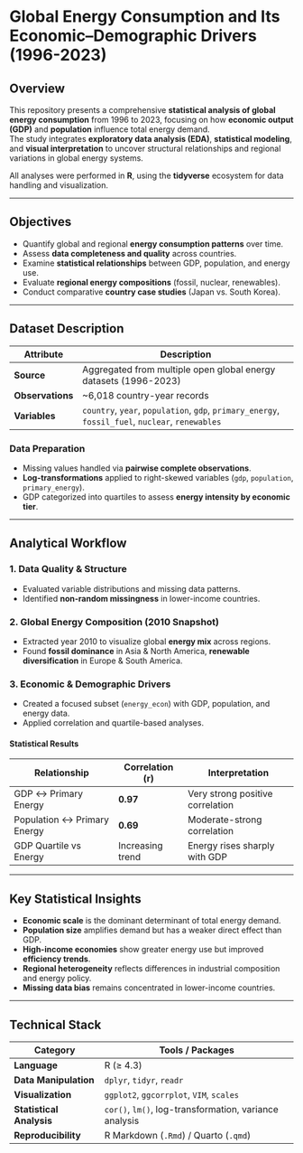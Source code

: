 # Global Energy Consumption and Its Economic–Demographic Drivers (1996-2023)

## Overview

This repository presents a comprehensive **statistical analysis of global energy consumption** from 1996 to 2023, focusing on how **economic output (GDP)** and **population** influence total energy demand.  
The study integrates **exploratory data analysis (EDA)**, **statistical modeling**, and **visual interpretation** to uncover structural relationships and regional variations in global energy systems.

All analyses were performed in **R**, using the **tidyverse** ecosystem for data handling and visualization.

---

## Objectives

- Quantify global and regional **energy consumption patterns** over time.  
- Assess **data completeness and quality** across countries.  
- Examine **statistical relationships** between GDP, population, and energy use.  
- Evaluate **regional energy compositions** (fossil, nuclear, renewables).  
- Conduct comparative **country case studies** (Japan vs. South Korea).  

---

## Dataset Description

| Attribute | Description |
|------------|-------------|
| **Source** | Aggregated from multiple open global energy datasets (1996-2023) |
| **Observations** | ~6,018 country-year records |
| **Variables** | `country`, `year`, `population`, `gdp`, `primary_energy`, `fossil_fuel`, `nuclear`, `renewables` |

### **Data Preparation**
- Missing values handled via **pairwise complete observations**.  
- **Log-transformations** applied to right-skewed variables (`gdp`, `population`, `primary_energy`).  
- GDP categorized into quartiles to assess **energy intensity by economic tier**.  

---

## Analytical Workflow

### **1. Data Quality & Structure**
- Evaluated variable distributions and missing data patterns.  
- Identified **non-random missingness** in lower-income countries.  

### **2. Global Energy Composition (2010 Snapshot)**
- Extracted year 2010 to visualize global **energy mix** across regions.  
- Found **fossil dominance** in Asia & North America, **renewable diversification** in Europe & South America.  

### **3. Economic & Demographic Drivers**
- Created a focused subset (`energy_econ`) with GDP, population, and energy data.  
- Applied correlation and quartile-based analyses.  

#### **Statistical Results**
| Relationship | Correlation (r) | Interpretation |
|---------------|-----------------|----------------|
| GDP ↔ Primary Energy | **0.97** | Very strong positive correlation |
| Population ↔ Primary Energy | **0.69** | Moderate-strong correlation |
| GDP Quartile vs Energy | Increasing trend | Energy rises sharply with GDP |

---

## Key Statistical Insights

- **Economic scale** is the dominant determinant of total energy demand.  
- **Population size** amplifies demand but has a weaker direct effect than GDP.  
- **High-income economies** show greater energy use but improved **efficiency trends**.  
- **Regional heterogeneity** reflects differences in industrial composition and energy policy.  
- **Missing data bias** remains concentrated in lower-income countries.  

---

## Technical Stack

| Category | Tools / Packages |
|-----------|------------------|
| **Language** | R (≥ 4.3) |
| **Data Manipulation** | `dplyr`, `tidyr`, `readr` |
| **Visualization** | `ggplot2`, `ggcorrplot`, `VIM`, `scales` |
| **Statistical Analysis** | `cor()`, `lm()`, log-transformation, variance analysis |
| **Reproducibility** | R Markdown (`.Rmd`) / Quarto (`.qmd`) |



